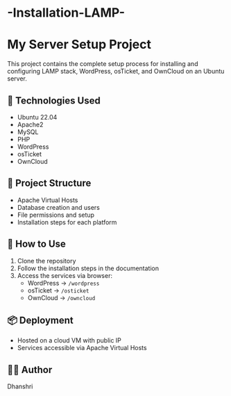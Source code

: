 # -Installation-LAMP-
# My Server Setup Project

This project contains the complete setup process for installing and configuring LAMP stack, WordPress, osTicket, and OwnCloud on an Ubuntu server.

## 🔧 Technologies Used
- Ubuntu 22.04
- Apache2
- MySQL
- PHP
- WordPress
- osTicket
- OwnCloud

## 📁 Project Structure
- Apache Virtual Hosts
- Database creation and users
- File permissions and setup
- Installation steps for each platform

## 🚀 How to Use
1. Clone the repository
2. Follow the installation steps in the documentation
3. Access the services via browser:
   - WordPress → `/wordpress`
   - osTicket → `/osticket`
   - OwnCloud → `/owncloud`

## 📦 Deployment
- Hosted on a cloud VM with public IP
- Services accessible via Apache Virtual Hosts

## 👩‍💻 Author
Dhanshri 
